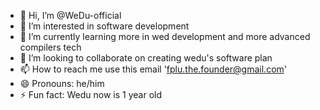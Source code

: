 - 👋 Hi, I’m @WeDu-official
- 👀 I’m interested in software development
- 🌱 I’m currently learning more in wed development and more advanced compilers tech
- 💞️ I’m looking to collaborate on creating wedu's software plan
- 📫 How to reach me use this email 'fplu.the.founder@gmail.com'
- 😄 Pronouns: he/him
- ⚡ Fun fact: Wedu now is 1 year old

<!---
WeDu-official/WeDu-official is a ✨ special ✨ repository because its `README.md` (this file) appears on your GitHub profile.
You can click the Preview link to take a look at your changes.
--->
